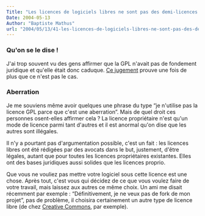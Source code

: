 ```yaml
---
Title: "Les licences de logiciels libres ne sont pas des demi-licences !"
Date: 2004-05-13
Author: "Baptiste Mathus"
url: "2004/05/13/41-les-licences-de-logiciels-libres-ne-sont-pas-des-demi-licences"
---
```




### Qu'on se le dise !

J'ai trop souvent vu des gens affirmer que la GPL n'avait pas de
fondement juridique et qu'elle était donc caduque. [Ce
jugement](http://solutions.journaldunet.com/0405/040512_juridique.shtml)
prouve une fois de plus que ce n'est pas le cas.

### Aberration

Je me souviens même avoir quelques une phrase du type “je n'utilise pas
la licence GPL parce que c'est une aberration”. Mais de quel droit ces
personnes osent-elles affirmer cela ? La licence propriétaire n'est
qu'un mode de licence parmi tant d'autres et il est anormal qu'on dise
que les autres sont illégales.

Il n'y a pourtant pas d'argumentation possible, c'est un fait : les
licences libres ont été rédigées par des avocats dans le but, justement,
d'être légales, autant que pour toutes les licences propriétaires
existantes. Elles ont des bases juridiques aussi solides que les
licences proprio.

Que vous ne vouliez pas mettre votre logiciel sous cette licence est une
chose. Après tout, c'est vous qui décidez de ce que vous voulez faire de
votre travail, mais laissez aux autres ce même choix. Un ami me disait
récemment par exemple : “Définitivement, je ne veux pas de fork de mon
projet”, pas de problème, il choisira certainement un autre type de
licence libre (de chez [Creative
Commons](http://creativecommons.org/license/), par exemple).

